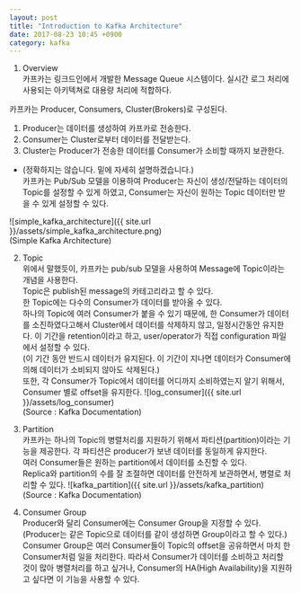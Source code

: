 ```yaml
---
layout: post
title: "Introduction to Kafka Architecture"
date: 2017-08-23 10:45 +0900
category: kafka
---
```


1. Overview<br />
카프카는 링크드인에서 개발한 Message Queue 시스템이다. 실시간 로그 처리에 사용되는 아키텍쳐로 대용량 처리에 적합하다.<br />

카프카는 Producer, Consumers, Cluster(Brokers)로 구성된다.<br />
1) Producer는 데이터를 생성하여 카프카로 전송한다.<br />
2) Consumer는 Cluster로부터 데이터를 전달받는다.<br />
3) Cluster는 Producer가 전송한 데이터를 Consumer가 소비할 때까지 보관한다. <br />
* (정확하지는 않습니다. 밑에 자세히 설명하겠습니다.)<br />
카프카는 Pub/Sub 모델을 이용하여 Producer는 자신이 생성/전달하는 데이터의 Topic를 설정할 수 있게 하였고, Consumer는 자신이 원하는 Topic 데이터만 받을 수 있게 설정할 수 있다.

![simple_kafka_architecture]({{ site.url }}/assets/simple_kafka_architecture.png) <br />
(Simple Kafka Architecture)

2. Topic<br />
위에서 말했듯이, 카프카는 pub/sub 모델을 사용하여 Message에 Topic이라는 개념을 사용한다.<br />
Topic은 publish된 message의 카테고리라고 할 수 있다.<br />
한 Topic에는 다수의 Consumer가 데이터를 받아올 수 있다.<br />
하나의 Topic에 여러 Consumer가 붙을 수 있기 때문에, 한 Consumer가 데이터를 소진하였다고해서 Cluster에서 데이터를 삭제하지 않고, 일정시간동안 유지한다. 이 기간을 retention이라고 하고, user/operator가 직접 configuration 파일에서 설정할 수 있다.<br />
(이 기간 동안 반드시 데이터가 유지된다. 이 기간이 지나면 데이터가 Consumer에 의해 데이터가 소비되지 않아도 삭제된다.)<br />
또한, 각 Consumer가 Topic에서 데이터를 어디까지 소비하였는지 알기 위해서, Consumer 별로 offset을 유지한다.
![log_consumer]({{ site.url }}/assets/log_consumer)<br />
(Source : Kafka Documentation)

3. Partition<br />
카프카는 하나의 Topic의 병렬처리를 지원하기 위해서 파티션(partition)이라는 기능을 제공한다. 각 파티션은 producer가 보낸 데이터를 동일하게 유지한다. <br />
여러 Consumer들은 원하는 partition에서 데이터를 소진할 수 있다. <br />
Replica와 partition의 수를 잘 조절하면 데이터를 안전하게 보관하면서, 병렬로 처리할 수 있다.
![kafka_partition]({{ site.url }}/assets/kafka_partition)<br />
(Source : Kafka Documentation)

4. Consumer Group<br />
Producer와 달리 Consumer에는 Consumer Group을 지정할 수 있다.(Producer는 같은 Topic으로 데이터를 같이 생성하면 Group이라고 할 수 있다.)<br />
Consumer Group은 여러 Consumer들이 Topic의 offset을 공유하면서 마치 한 Consumer처럼 일을 처리한다. 따라서 Consumer가 데이터를 소비하고 처리할 것이 많아 병렬처리를 하고 싶거나, Consumer의 HA(High Availability)을 지원하고 싶다면 이 기능을 사용할 수 있다.
